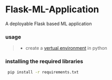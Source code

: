 # Flask-ML-Application
A deployable Flask based ML application

### usage
> * create a [vertual environment](https://packaging.python.org/guides/installing-using-pip-and-virtual-environments/) in python 

### installing the required libraries
```bash
 pip install -r requirements.txt
```

